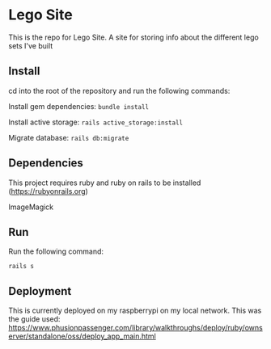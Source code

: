 # Lego Site

This is the repo for Lego Site. A site for storing info about the different lego sets I've built

## Install

cd into the root of the repository and run the following commands:

Install gem dependencies:
`
bundle install
`

Install active storage:
`
rails active_storage:install
`

Migrate database:
`
rails db:migrate
`

## Dependencies

This project requires ruby and ruby on rails to be installed (https://rubyonrails.org)

ImageMagick

## Run

Run the following command:

`
rails s
`

## Deployment

This is currently deployed on my raspberrypi on my local network. This was the guide used:
https://www.phusionpassenger.com/library/walkthroughs/deploy/ruby/ownserver/standalone/oss/deploy_app_main.html
